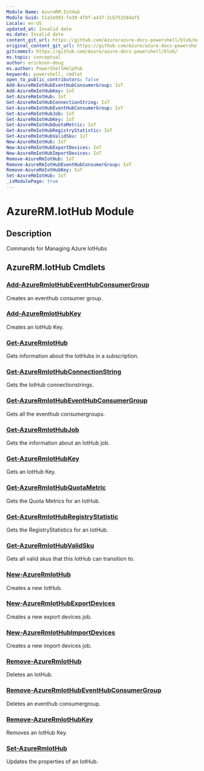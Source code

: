 ```yaml
---
Module Name: AzureRM.IotHub
Module Guid: 51a3a993-fe39-4f8f-a437-2cb751584af5
Locale: en-US
updated_at: Invalid date
ms.date: Invalid date
content_git_url: https://github.com/Azure/azure-docs-powershell/blob/master/azureps-cmdlets-docs/ResourceManager/AzureRM.IoTHub/v1.3.0/AzureRM.IotHub.md
original_content_git_url: https://github.com/Azure/azure-docs-powershell/blob/master/azureps-cmdlets-docs/ResourceManager/AzureRM.IoTHub/v1.3.0/AzureRM.IotHub.md
gitcommit: https://github.com/Azure/azure-docs-powershell/blob/
ms.topic: conceptual
author: erickson-doug
ms.author: PowerShellHelpPub
keywords: powershell, cmdlet
open_to_public_contributors: false
Add-AzureRmIotHubEventHubConsumerGroup: IoT
Add-AzureRmIotHubKey: IoT
Get-AzureRmIotHub: IoT
Get-AzureRmIotHubConnectionString: IoT
Get-AzureRmIotHubEventHubConsumerGroup: IoT
Get-AzureRmIotHubJob: IoT
Get-AzureRmIotHubKey: IoT
Get-AzureRmIotHubQuotaMetric: IoT
Get-AzureRmIotHubRegistryStatistic: IoT
Get-AzureRmIotHubValidSku: IoT
New-AzureRmIotHub: IoT
New-AzureRmIotHubExportDevices: IoT
New-AzureRmIotHubImportDevices: IoT
Remove-AzureRmIotHub: IoT
Remove-AzureRmIotHubEventHubConsumerGroup: IoT
Remove-AzureRmIotHubKey: IoT
Set-AzureRmIotHub: IoT
_isModulePage: true
---
```


# AzureRM.IotHub Module
## Description
Commands for Managing Azure IotHubs

## AzureRM.IotHub Cmdlets
### [Add-AzureRmIotHubEventHubConsumerGroup](Add-AzureRmIotHubEventHubConsumerGroup.md)
Creates an eventhub consumer group.

### [Add-AzureRmIotHubKey](Add-AzureRmIotHubKey.md)
Creates an IotHub Key.

### [Get-AzureRmIotHub](Get-AzureRmIotHub.md)
Gets information about the IotHubs in a subscription. 

### [Get-AzureRmIotHubConnectionString](Get-AzureRmIotHubConnectionString.md)
Gets the IotHub connectionstrings.

### [Get-AzureRmIotHubEventHubConsumerGroup](Get-AzureRmIotHubEventHubConsumerGroup.md)
Gets all the eventhub consumergroups.

### [Get-AzureRmIotHubJob](Get-AzureRmIotHubJob.md)
Gets the information about an IotHub job.

### [Get-AzureRmIotHubKey](Get-AzureRmIotHubKey.md)
Gets an IotHub Key.

### [Get-AzureRmIotHubQuotaMetric](Get-AzureRmIotHubQuotaMetric.md)
Gets the Quota Metrics for an IotHub.

### [Get-AzureRmIotHubRegistryStatistic](Get-AzureRmIotHubRegistryStatistic.md)
Gets the RegistryStatistics for an IotHub.

### [Get-AzureRmIotHubValidSku](Get-AzureRmIotHubValidSku.md)
Gets all valid skus that this IotHub can transition to.

### [New-AzureRmIotHub](New-AzureRmIotHub.md)
Creates a new IotHub.

### [New-AzureRmIotHubExportDevices](New-AzureRmIotHubExportDevices.md)
Creates a new export devices job.

### [New-AzureRmIotHubImportDevices](New-AzureRmIotHubImportDevices.md)
Creates a new import devices job.

### [Remove-AzureRmIotHub](Remove-AzureRmIotHub.md)
Deletes an IotHub.

### [Remove-AzureRmIotHubEventHubConsumerGroup](Remove-AzureRmIotHubEventHubConsumerGroup.md)
Deletes an eventhub consumergroup.

### [Remove-AzureRmIotHubKey](Remove-AzureRmIotHubKey.md)
Removes an IotHub Key.

### [Set-AzureRmIotHub](Set-AzureRmIotHub.md)
Updates the properties of an IotHub.

